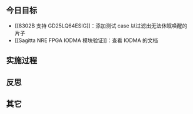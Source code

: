 
## 今日目标 
- [[8302B 支持 GD25LQ64ESIG]]：添加测试 case 以过滤出无法休眠唤醒的片子
- [[Sagitta NRE FPGA IODMA 模块验证]]：查看 IODMA 的文档 


## 实施过程




## 反思



## 其它 